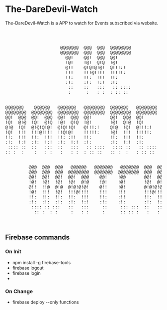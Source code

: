 # The-DareDevil-Watch
The-DareDevil-Watch is a APP to watch for Events subscribed via website.

<pre>
                                                                                                                                                                              

                                                                                        
                     @@@@@@@  @@@  @@@  @@@@@@@@                                        
                     @@@@@@@  @@@  @@@  @@@@@@@@                                        
                       @@!    @@!  @@@  @@!                                             
                       !@!    !@!  @!@  !@!                                             
                       @!!    @!@!@!@!  @!!!:!                                          
                       !!!    !!!@!!!!  !!!!!:                                          
                       !!:    !!:  !!!  !!:                                             
                       :!:    :!:  !:!  :!:                                             
                        ::    ::   :::   :: ::::                                        
                        :      :   : :  : :: ::                                         
                                                                                        
                                                                                        
@@@@@@@    @@@@@@   @@@@@@@   @@@@@@@@  @@@@@@@   @@@@@@@@  @@@  @@@  @@@  @@@          
@@@@@@@@  @@@@@@@@  @@@@@@@@  @@@@@@@@  @@@@@@@@  @@@@@@@@  @@@  @@@  @@@  @@@          
@@!  @@@  @@!  @@@  @@!  @@@  @@!       @@!  @@@  @@!       @@!  @@@  @@!  @@!          
!@!  @!@  !@!  @!@  !@!  @!@  !@!       !@!  @!@  !@!       !@!  @!@  !@!  !@!          
@!@  !@!  @!@!@!@!  @!@!!@!   @!!!:!    @!@  !@!  @!!!:!    @!@  !@!  !!@  @!!          
!@!  !!!  !!!@!!!!  !!@!@!    !!!!!:    !@!  !!!  !!!!!:    !@!  !!!  !!!  !!!          
!!:  !!!  !!:  !!!  !!: :!!   !!:       !!:  !!!  !!:       :!:  !!:  !!:  !!:          
:!:  !:!  :!:  !:!  :!:  !:!  :!:       :!:  !:!  :!:        ::!!:!   :!:   :!:         
 :::: ::  ::   :::  ::   :::   :: ::::   :::: ::   :: ::::    ::::     ::   :: ::::     
:: :  :    :   : :   :   : :  : :: ::   :: :  :   : :: ::      :      :    : :: : :     
                                                                                        
                                                                                        
         @@@  @@@  @@@   @@@@@@   @@@@@@@   @@@@@@@  @@@  @@@                           
         @@@  @@@  @@@  @@@@@@@@  @@@@@@@  @@@@@@@@  @@@  @@@                           
         @@!  @@!  @@!  @@!  @@@    @@!    !@@       @@!  @@@                           
         !@!  !@!  !@!  !@!  @!@    !@!    !@!       !@!  @!@                           
         @!!  !!@  @!@  @!@!@!@!    @!!    !@!       @!@!@!@!                           
         !@!  !!!  !@!  !!!@!!!!    !!!    !!!       !!!@!!!!                           
         !!:  !!:  !!:  !!:  !!!    !!:    :!!       !!:  !!!                           
         :!:  :!:  :!:  :!:  !:!    :!:    :!:       :!:  !:!                           
          :::: :: :::   ::   :::     ::     ::: :::  ::   :::                           
           :: :  : :     :   : :     :      :: :: :   :   : :                           
                                                                                        
                                                                                                                                                                      
</pre>

## Firebase commands



### On Init
- npm install -g firebase-tools
- firebase logout
- firebase login
- 

### On Change
- firebase deploy --only functions




